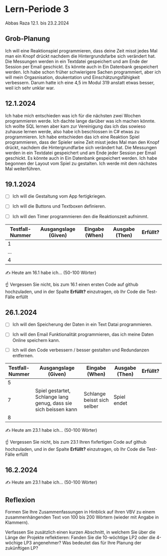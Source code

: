 # Lern-Periode 3
 
Abbas Raza 
12.1. bis 23.2.2024
 
## Grob-Planung
Ich will eine Reaktionspiel programmieren, dass deine Zeit misst jedes Mal man ein Knopf drückt nachdem die Hintergrundsfarbe sich verändert hat. Die Messungen werden in ein Textdatei gespeichert und am Ende der Session per Email geschickt. Es könnte auch in Ein Datenbank gespeichert werden. Ich habe schon früher schwierigere Sachen programmiert, aber ich will mein Orgasnisation, doukentation und Einschätzungsfähigkeit verbessern. Darum hatte ich eine 4,5 im Modul 319 anstatt etwas besser, weil ich sehr unklar war.
 
## 12.1.2024
Ich habe mich entschieden was ich für die nächsten zwei Wochen programmieren werde. Ich dachte lange darüber was ich machen könnte. Ich wollte SQL lernen aber kam zur Vereinigung das ich das sowieso zuhause lernen werde, also habe ich beschlossen in C# etwas zu programmieren. Ich habe entschieden das ich eine Reaktion Spiel programmieren, dass der Spieler seine Zeit misst jedes Mal man den Knopf drückt, nachdem die Hintergrundfarbe sich verändert hat. Die Messungen werden in ein Textdatei gespeichert und am Ende jeder Session per Email geschickt. Es könnte auch in Ein Datenbank gespeichert werden. Ich habe begonnen der Layout vom Spiel zu gestalten. Ich werde mit dem nächstes Mal weiterführen.

 
## 19.1.2024
 
- [ ] Ich will die Gestaltung vom App fertigkriegen.
- [ ] Ich will die Buttons und Textboxen definieren.
- [ ] Ich will den Timer programmieren den die Reaktionszeit aufnimmt.

 
| Testfall-Nummer | Ausgangslage (Given) | Eingabe (When) | Ausgabe (Then) | Erfüllt? |
| --- | --- | --- | --- | --- |
| 1   |     |     |     |     |
| ... |     |     |     |     |
| 4   |     |     |     |     |
 
✍️ Heute am 16.1 habe ich... (50-100 Wörter)
 
☝️ Vergessen Sie nicht, bis zum 16.1 einen ersten Code auf github hochzuladen, und in der Spalte **Erfüllt?** einzutragen, ob Ihr Code die Test-Fälle erfüllt
 
## 26.1.2024
 
- [ ] Ich will den Speicherung der Daten in ein Text Datai programmieren.
- [ ] Ich will den Email Funktionalität programmieren, das ich meine Daten Online speichern kann.
- [ ] Ich will den Code verbessern / besser gestalten und Redundanzen entfernen.

 
| Testfall-Nummer | Ausgangslage (Given) | Eingabe (When) | Ausgabe (Then) | Erfüllt? |
| --- | --- | --- | --- | --- |
| 5   |     |     |     |     |
| 7   | Spiel gestartet, Schlange lang genug, dass sie sich beissen kann | Schlange beisst sich selber | Spiel endet |     |
| 8   |     |     |     |     |
 
✍️ Heute am 23.1 habe ich... (50-100 Wörter)
 
☝️ Vergessen Sie nicht, bis zum 23.1 Ihren fixfertigen Code auf github hochzuladen, und in der Spalte **Erfüllt?** einzutragen, ob Ihr Code die Test-Fälle erfüllt
 
## 16.2.2024
 
✍️ Heute am 23.1 habe ich... (50-100 Wörter)
 
## Reflexion
 
Formen Sie Ihre Zusammenfassungen in Hinblick auf Ihren VBV zu einem zusammenhängenden Text von 100 bis 200 Wörtern (wieder mit Angabe in Klammern).
 
Verfassen Sie zusätzlich einen kurzen Abschnitt, in welchem Sie über die Länge der Projekte reflektieren: Fanden Sie die 10-wöchtige LP2 oder die 4-wöchige LP3 angenehmer? Was bedeutet das für Ihre Planung der zukünftigen LP?

